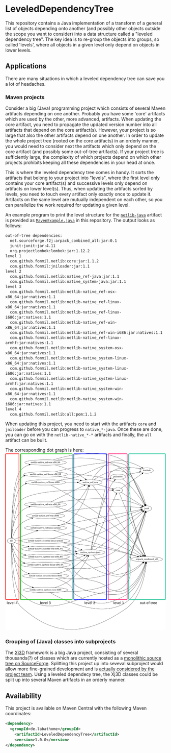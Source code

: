 # LeveledDependencyTree

This repository contains a Java implementation of a transform of a general list of objects
depending onto another (and possibly other objects outside the scope you want to consider)
into a data structure called a "leveled dependency tree".
The key idea is to re-group the objects into groups, so called 'levels',
where all objects in a given level only depend on objects in lower levels.

## Applications
There are many situations in which a leveled dependency tree can save you a lot of headaches.

### Maven projects
Consider a big (Java) programming project which consists of several Maven artifacts depending on one another.
Probably you have some 'core' artifacts which are used by the other, more advanced, artifacts.
When updating the core artifact, you need to propagate the updated version number into
all artifacts that depend on the core artifact(s).
However, your project is so large that also the other artifacts depend on one another.
In order to update the whole project tree (rooted on the core artifacts) in an orderly manner,
you would need to consider next the artifacts which only depend on the core artifact
(and possibly some out-of-tree artifacts).
If your project tree is sufficiently large, the complexity of which projects depend on which other projects
prohibits keeping all these dependencies in your head at once.

This is where the leveled dependency tree comes in handy.
It sorts the artifacts that belong to your project into "levels", where the first level
only contains your core artifact(s) and successive levels only depend on artifacts on lower level(s).
Thus, when updating the artifacts sorted by levels, you need to touch every artifact only exactly once
to update it. Artifacts on the same level are mutually independent on each other,
so you can parallelize the work required for updating a given level.

An example program to print the level structure for the [`netlib-java`](https://github.com/fommil/netlib-java) artifact is provided
as [`MavenExample.java`](https://github.com/jonathanschilling/LeveledDependencyTree/blob/master/src/test/java/de/labathome/ldt/examples/maven/MavenExample.java) in this repository.
The output looks as follows:

```
out-of-tree dependencies:
  net.sourceforge.f2j:arpack_combined_all:jar:0.1
  junit:junit:jar:4.11
  org.projectlombok:lombok:jar:1.12.2
level 1
  com.github.fommil.netlib:core:jar:1.1.2
  com.github.fommil:jniloader:jar:1.1
level 2
  com.github.fommil.netlib:native_ref-java:jar:1.1
  com.github.fommil.netlib:native_system-java:jar:1.1
level 3
  com.github.fommil.netlib:netlib-native_ref-osx-x86_64:jar:natives:1.1
  com.github.fommil.netlib:netlib-native_ref-linux-x86_64:jar:natives:1.1
  com.github.fommil.netlib:netlib-native_ref-linux-i686:jar:natives:1.1
  com.github.fommil.netlib:netlib-native_ref-win-x86_64:jar:natives:1.1
  com.github.fommil.netlib:netlib-native_ref-win-i686:jar:natives:1.1
  com.github.fommil.netlib:netlib-native_ref-linux-armhf:jar:natives:1.1
  com.github.fommil.netlib:netlib-native_system-osx-x86_64:jar:natives:1.1
  com.github.fommil.netlib:netlib-native_system-linux-x86_64:jar:natives:1.1
  com.github.fommil.netlib:netlib-native_system-linux-i686:jar:natives:1.1
  com.github.fommil.netlib:netlib-native_system-linux-armhf:jar:natives:1.1
  com.github.fommil.netlib:netlib-native_system-win-x86_64:jar:natives:1.1
  com.github.fommil.netlib:netlib-native_system-win-i686:jar:natives:1.1
level 4
  com.github.fommil.netlib:all:pom:1.1.2
```

When updating this project, you need to start with the artifacts `core` and `jniloader` before you can progress
to `native_*-java`. Once these are done, you can go on with the `netlib-native_*-*` artifacts
and finally, the `all` artifact can be built.

The corresponding dot graph is here:
![dot graph of netlib-java LDT](https://github.com/jonathanschilling/LeveledDependencyTree/blob/master/doc/dot_ldt.png "dot graph of netlib-java LDT")

### Grouping of (Java) classes into subprojects
The [Xj3D](https://sourceforge.net/projects/xj3d/) framework is a big Java project, consisting of several thousands(?) of classes
which are currently hosted as a [monolithic source tree on SourceForge](https://sourceforge.net/p/xj3d/code/HEAD/tree/trunk/).
Splitting this project up into seveval subproject would allow more fine-grained development
and is [actually considered by the project team](https://www.web3d.org/wiki/index.php/Xj3D_Evolution#Maven).
Using a leveled dependecy tree, the Xj3D classes could be split up into several Maven artifacts in an orderly manner.

## Availability
This project is available on Maven Central with the following Maven coordinates:

```xml
<dependency>
  <groupId>de.labathome</groupId>
	<artifactId>LeveledDependencyTree</artifactId>
	<version>1.0.0</version>
</dependency>
```

